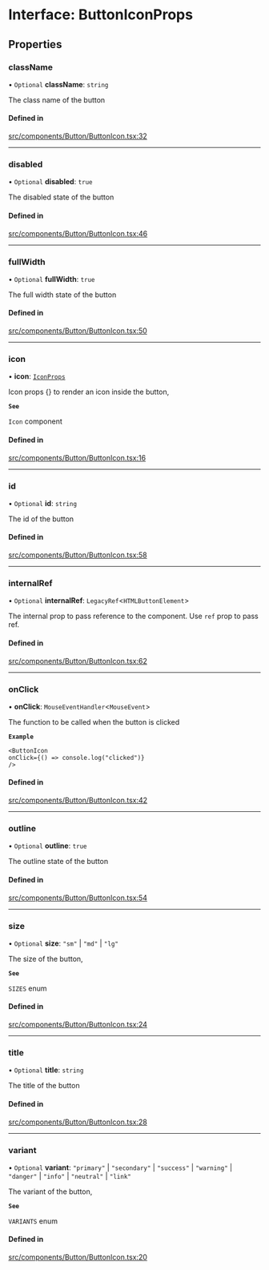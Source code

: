 # Interface: ButtonIconProps

## Properties

### className

• `Optional` **className**: `string`

The class name of the button

#### Defined in

[src/components/Button/ButtonIcon.tsx:32](https://github.com/emranffl/next-core-ui/blob/81afa89/src/components/Button/ButtonIcon.tsx#L32)

___

### disabled

• `Optional` **disabled**: ``true``

The disabled state of the button

#### Defined in

[src/components/Button/ButtonIcon.tsx:46](https://github.com/emranffl/next-core-ui/blob/81afa89/src/components/Button/ButtonIcon.tsx#L46)

___

### fullWidth

• `Optional` **fullWidth**: ``true``

The full width state of the button

#### Defined in

[src/components/Button/ButtonIcon.tsx:50](https://github.com/emranffl/next-core-ui/blob/81afa89/src/components/Button/ButtonIcon.tsx#L50)

___

### icon

• **icon**: [`IconProps`](IconProps.md)

Icon props {} to render an icon inside the button,

**`See`**

`Icon` component

#### Defined in

[src/components/Button/ButtonIcon.tsx:16](https://github.com/emranffl/next-core-ui/blob/81afa89/src/components/Button/ButtonIcon.tsx#L16)

___

### id

• `Optional` **id**: `string`

The id of the button

#### Defined in

[src/components/Button/ButtonIcon.tsx:58](https://github.com/emranffl/next-core-ui/blob/81afa89/src/components/Button/ButtonIcon.tsx#L58)

___

### internalRef

• `Optional` **internalRef**: `LegacyRef`<`HTMLButtonElement`\>

The internal prop to pass reference to the component. Use `ref` prop to pass ref.

#### Defined in

[src/components/Button/ButtonIcon.tsx:62](https://github.com/emranffl/next-core-ui/blob/81afa89/src/components/Button/ButtonIcon.tsx#L62)

___

### onClick

• **onClick**: `MouseEventHandler`<`MouseEvent`\>

The function to be called when the button is clicked

**`Example`**

```tsx
<ButtonIcon
onClick={() => console.log("clicked")}
/>
```

#### Defined in

[src/components/Button/ButtonIcon.tsx:42](https://github.com/emranffl/next-core-ui/blob/81afa89/src/components/Button/ButtonIcon.tsx#L42)

___

### outline

• `Optional` **outline**: ``true``

The outline state of the button

#### Defined in

[src/components/Button/ButtonIcon.tsx:54](https://github.com/emranffl/next-core-ui/blob/81afa89/src/components/Button/ButtonIcon.tsx#L54)

___

### size

• `Optional` **size**: ``"sm"`` \| ``"md"`` \| ``"lg"``

The size of the button,

**`See`**

`SIZES` enum

#### Defined in

[src/components/Button/ButtonIcon.tsx:24](https://github.com/emranffl/next-core-ui/blob/81afa89/src/components/Button/ButtonIcon.tsx#L24)

___

### title

• `Optional` **title**: `string`

The title of the button

#### Defined in

[src/components/Button/ButtonIcon.tsx:28](https://github.com/emranffl/next-core-ui/blob/81afa89/src/components/Button/ButtonIcon.tsx#L28)

___

### variant

• `Optional` **variant**: ``"primary"`` \| ``"secondary"`` \| ``"success"`` \| ``"warning"`` \| ``"danger"`` \| ``"info"`` \| ``"neutral"`` \| ``"link"``

The variant of the button,

**`See`**

`VARIANTS` enum

#### Defined in

[src/components/Button/ButtonIcon.tsx:20](https://github.com/emranffl/next-core-ui/blob/81afa89/src/components/Button/ButtonIcon.tsx#L20)
